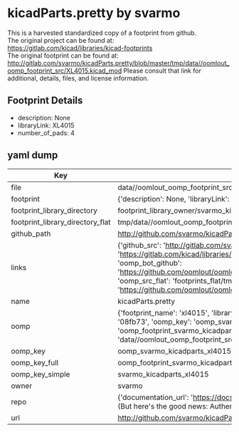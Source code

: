 # kicadParts.pretty by svarmo  
This is a harvested standardized copy of a footprint from github.  
The original project can be found at:  
https://gitlab.com/kicad/libraries/kicad-footprints  
The original footprint can be found at:
http://gitlab.com/svarmo/kicadParts.pretty/blob/master/tmp/data//oomlout_oomp_footprint_src/XL4015.kicad_mod
Please consult that link for additional, details, files, and license information.  
## Footprint Details
* description: None  
* libraryLink: XL4015  
* number_of_pads: 4  
## yaml dump  
| Key | Value |  
| --- | --- |  
| file | data//oomlout_oomp_footprint_src/kicadParts.pretty/XL4015.kicad_mod |  
| footprint | {'description': None, 'libraryLink': 'XL4015', 'number_of_pads': 4} |  
| footprint_library_directory | footprint_library_owner/svarmo_kicadParts.pretty |  
| footprint_library_directory_flat | tmp/data//oomlout_oomp_footprint_src/footprints_flat/svarmo_kicadparts_xl4015/working |  
| github_path | http://github.com/svarmo/kicadParts.pretty/blob/master/tmp/data//oomlout_oomp_footprint_src/XL4015.kicad_mod |  
| links | {'github_src': 'http://gitlab.com/svarmo/kicadParts.pretty/blob/master/tmp/data//oomlout_oomp_footprint_src/XL4015.kicad_mod', 'github_src_repo': 'https://gitlab.com/kicad/libraries/kicad-footprints', 'oomp_bot': 'tmp/data//oomlout_oomp_footprint_src/footprints/svarmo_kicadparts_xl4015/working', 'oomp_bot_github': 'https://github.com/oomlout/oomlout_oomp_footprint_bot/tree/main/tmp/data//oomlout_oomp_footprint_src/footprints/svarmo_kicadparts_xl4015/working', 'oomp_src_flat': 'footprints_flat/tmp/data//oomlout_oomp_footprint_src/footprints_flat/svarmo_kicadparts_xl4015/working', 'oomp_src_flat_github': 'https://github.com/oomlout/oomlout_oomp_footprint_src/tree/main/tmp/data//oomlout_oomp_footprint_src/footprints_flat/svarmo_kicadparts_xl4015/working'} |  
| name | kicadParts.pretty |  
| oomp | {'footprint_name': 'xl4015', 'library_name': 'kicadparts', 'md5': '08fb73e31b5e637c57eaf8214272eb6f', 'md5_10': '08fb73e31b', 'md5_5': '08fb7', 'md5_6': '08fb73', 'oomp_key': 'oomp_svarmo_kicadparts_xl4015', 'oomp_key_extra': 'oomp_footprint_svarmo_kicadparts_xl4015', 'oomp_key_full': 'oomp_footprint_svarmo_kicadparts_xl4015_08fb73', 'oomp_key_simple': 'svarmo_kicadparts_xl4015', 'original_filename': 'data//oomlout_oomp_footprint_src/kicadParts.pretty/XL4015.kicad_mod', 'owner_name': 'svarmo'} |  
| oomp_key | oomp_svarmo_kicadparts_xl4015 |  
| oomp_key_full | oomp_footprint_svarmo_kicadparts_xl4015 |  
| oomp_key_simple | svarmo_kicadparts_xl4015 |  
| owner | svarmo |  
| repo | {'documentation_url': 'https://docs.github.com/rest/overview/resources-in-the-rest-api#rate-limiting', 'message': "API rate limit exceeded for 84.66.142.224. (But here's the good news: Authenticated requests get a higher rate limit. Check out the documentation for more details.)"} |  
| url | http://github.com/svarmo/kicadParts.pretty |  

